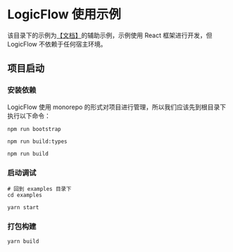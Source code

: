 # LogicFlow 使用示例

该目录下的示例为[【文档】](http://logic-flow.org/)的辅助示例，示例使用 React 框架进行开发，但 LogicFlow 不依赖于任何宿主环境。

## 项目启动

### 安装依赖

LogicFlow 使用 monorepo 的形式对项目进行管理，所以我们应该先到根目录下执行以下命令：

```shell
npm run bootstrap

npm run build:types

npm run build
```

### 启动调试

```shell
# 回到 examples 目录下
cd examples

yarn start
```

### 打包构建

```shell
yarn build
```
